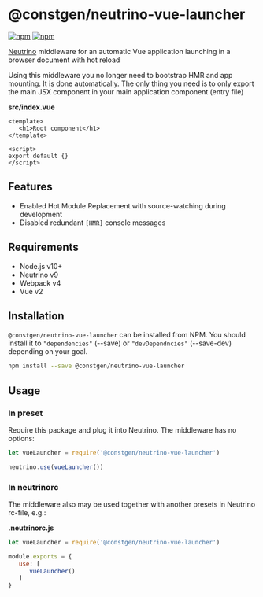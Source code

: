 # @constgen/neutrino-vue-launcher

[![npm](https://img.shields.io/npm/v/@constgen/neutrino-vue-launcher.svg)](https://www.npmjs.com/package/@constgen/neutrino-vue-launcher)
[![npm](https://img.shields.io/npm/dt/@constgen/neutrino-vue-launcher.svg)](https://www.npmjs.com/package/@constgen/neutrino-vue-launcher)

[Neutrino](https://neutrino.js.org) middleware for an automatic Vue application launching in a browser document with hot reload

Using this middleware you no longer need to bootstrap HMR and app mounting. It is done automatically. The only thing you need is to only export the main JSX component in your main application component (entry file)

**src/index.vue**

```vue
<template>
   <h1>Root component</h1>
</template>

<script>
export default {}
</script>
```

## Features

- Enabled Hot Module Replacement with source-watching during development
- Disabled redundant `[HMR]` console messages

## Requirements

- Node.js v10+
- Neutrino v9
- Webpack v4
- Vue v2

## Installation

`@constgen/neutrino-vue-launcher` can be installed from NPM. You should install it to `"dependencies"` (--save) or `"devDependncies"` (--save-dev) depending on your goal.

```bash
npm install --save @constgen/neutrino-vue-launcher
```

## Usage

### In preset

Require this package and plug it into Neutrino. The middleware has no options:

```js
let vueLauncher = require('@constgen/neutrino-vue-launcher')

neutrino.use(vueLauncher())
```

### In **neutrinorc**

The middleware also may be used together with another presets in Neutrino rc-file, e.g.:

**.neutrinorc.js**

```js
let vueLauncher = require('@constgen/neutrino-vue-launcher')

module.exports = {
   use: [
      vueLauncher()
   ]
}
```